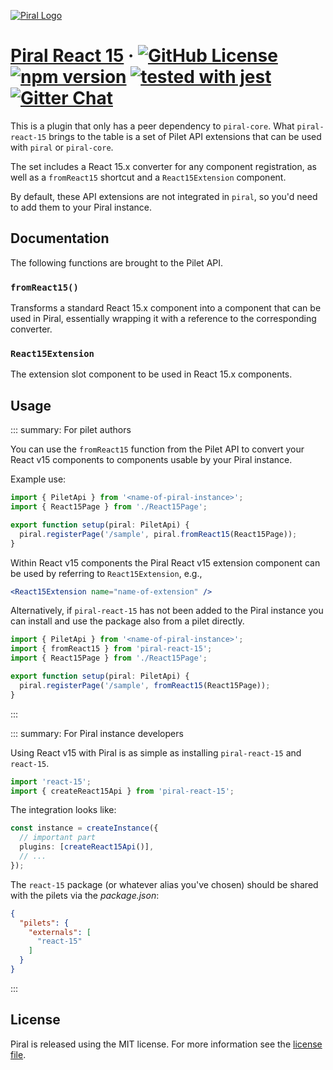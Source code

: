 [![Piral Logo](https://github.com/smapiot/piral/raw/master/docs/assets/logo.png)](https://piral.io)

# [Piral React 15](https://piral.io) &middot; [![GitHub License](https://img.shields.io/badge/license-MIT-blue.svg)](https://github.com/smapiot/piral/blob/master/LICENSE) [![npm version](https://img.shields.io/npm/v/piral-react-15.svg?style=flat)](https://www.npmjs.com/package/piral-react-15) [![tested with jest](https://img.shields.io/badge/tested_with-jest-99424f.svg)](https://jestjs.io) [![Gitter Chat](https://badges.gitter.im/gitterHQ/gitter.png)](https://gitter.im/piral-io/community)

This is a plugin that only has a peer dependency to `piral-core`. What `piral-react-15` brings to the table is a set of Pilet API extensions that can be used with `piral` or `piral-core`.

The set includes a React 15.x converter for any component registration, as well as a `fromReact15` shortcut and a `React15Extension` component.

By default, these API extensions are not integrated in `piral`, so you'd need to add them to your Piral instance.

## Documentation

The following functions are brought to the Pilet API.

### `fromReact15()`

Transforms a standard React 15.x component into a component that can be used in Piral, essentially wrapping it with a reference to the corresponding converter.

### `React15Extension`

The extension slot component to be used in React 15.x components.

## Usage

::: summary: For pilet authors

You can use the `fromReact15` function from the Pilet API to convert your React v15 components to components usable by your Piral instance.

Example use:

```ts
import { PiletApi } from '<name-of-piral-instance>';
import { React15Page } from './React15Page';

export function setup(piral: PiletApi) {
  piral.registerPage('/sample', piral.fromReact15(React15Page));
}
```

Within React v15 components the Piral React v15 extension component can be used by referring to `React15Extension`, e.g.,

```jsx
<React15Extension name="name-of-extension" />
```

Alternatively, if `piral-react-15` has not been added to the Piral instance you can install and use the package also from a pilet directly.

```ts
import { PiletApi } from '<name-of-piral-instance>';
import { fromReact15 } from 'piral-react-15';
import { React15Page } from './React15Page';

export function setup(piral: PiletApi) {
  piral.registerPage('/sample', fromReact15(React15Page));
}
```

:::

::: summary: For Piral instance developers

Using React v15 with Piral is as simple as installing `piral-react-15` and `react-15`.

```ts
import 'react-15';
import { createReact15Api } from 'piral-react-15';
```

The integration looks like:

```ts
const instance = createInstance({
  // important part
  plugins: [createReact15Api()],
  // ...
});
```

The `react-15` package (or whatever alias you've chosen) should be shared with the pilets via the *package.json*:

```json
{
  "pilets": {
    "externals": [
      "react-15"
    ]
  }
}
```

:::

## License

Piral is released using the MIT license. For more information see the [license file](./LICENSE).
